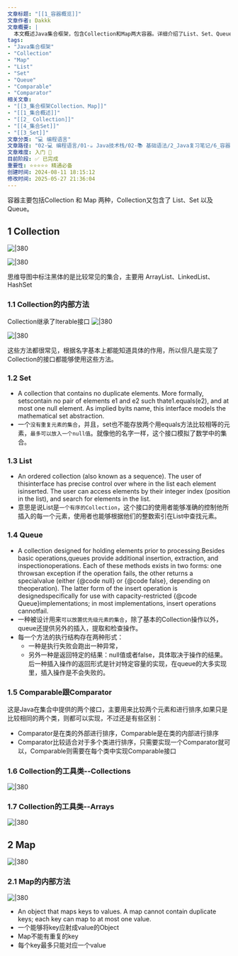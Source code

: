 ```yaml
---
文章标题: "[[1_容器概览]]" 
文章作者: Dakkk
文章概要: |
  本文概述Java集合框架，包含Collection和Map两大容器。详细介绍了List、Set、Queue的特性、常用方法，比较Comparable与Comparator，并提及Collections、Arrays工具类及Map的基本概念和方法。
tags:
- "Java集合框架"
- "Collection"
- "Map"
- "List"
- "Set"
- "Queue"
- "Comparable"
- "Comparator"
相关文章:
- "[[3_集合框架Collection、Map]]"
- "[[1_集合概述]]"
- "[[2_ Collection]]"
- "[[4_集合Set]]"
- "[[3_Set]]"
文章分类: "💻 编程语言"
文章路径: "02-💻 编程语言/01-☕ Java技术栈/02-📚 基础语法/2_Java复习笔记/6_容器/1_容器概览.md"
文章难度: 入门 🌱
目前阶段: ✅ 已完成
重要性: ⭐⭐⭐⭐⭐ 精通必备
创建时间: 2024-08-11 18:15:12
修改时间: 2025-05-27 21:36:04
---
```


容器主要包括Collection 和 Map 两种，Collection又包含了 List、Set 以及Queue。
## 1 Collection

![|380](https://my-obsidian-image.oss-cn-guangzhou.aliyuncs.com/2024/04/f13fa1641719a518996a45cf09f91776.png)

![|380](https://my-obsidian-image.oss-cn-guangzhou.aliyuncs.com/2024/04/2b04f484ff16bee391de8a6dfb23e5e3.png)


思维导图中标注黑体的是比较常见的集合，主要用 ArrayList、LinkedList、HashSet

### 1.1 Collection的内部方法

Collection继承了Iterable接口
![|380](https://my-obsidian-image.oss-cn-guangzhou.aliyuncs.com/2024/04/8183cd1dfd42390393d5b0d1ea727aef.png)

![|380](https://my-obsidian-image.oss-cn-guangzhou.aliyuncs.com/2024/04/d0b4ca6b2c88f9215269f50b2d86041e.png)

这些方法都很常见，根据名字基本上都能知道具体的作用，所以但凡是实现了Collection的接口都能够使用这些方法。

### 1.2 Set

- A collection that contains no duplicate elements. More formally, setscontain no pair of elements e1 and e2 such thate1.equals(e2), and at most one null element. As implied byits name, this interface models the mathematical set abstraction.
- 一个`没有重复元素的集合`，并且，set也不能存放两个用equals方法比较相等的元素，`最多可以放入一个null值`。就像他的名字一样，这个接口模拟了数学中的集合。

### 1.3 List

- An ordered collection (also known as a sequence). The user of thisinterface has precise control over where in the list each element isinserted. The user can access elements by their integer index (position in the list), and search for elements in the list.
- 意思是说List是`一个有序的Collection`，这个接口的使用者能够准确的控制他所插入的每一个元素，使用者也能够根据他们的整数索引在List中查找元素。

### 1.4 Queue

- A collection designed for holding elements prior to processing.Besides basic operations,queues provide additional insertion, extraction, and inspectionoperations. Each of these methods exists in two forms: one throwsan exception if the operation fails, the other returns a specialvalue (either {@code null} or {@code false}, depending on theoperation). The latter form of the insert operation is designedspecifically for use with capacity-restricted {@code Queue}implementations; in most implementations, insert operations cannotfail.
- 一种被设计用来`可以放置优先级元素的集合`，除了基本的Collection操作以外，queue还提供另外的插入，提取和检查操作。
- 每一个方法的执行结构存在两种形式：
	- 一种是执行失败会跑出一种异常，
	- 另外一种是返回特定的结果：null值或者false，具体取决于操作的结果。后一种插入操作的返回形式是针对特定容量的实现，在queue的大多实现里，插入操作是不会失败的。

### 1.5 Comparable跟Comparator

这是Java在集合中提供的两个接口，主要用来比较两个元素和进行排序,如果只是比较相同的两个类，则都可以实现，不过还是有些区别：

- Comparator是在类的外部进行排序，Comparable是在类的内部进行排序
- Comparator比较适合对于多个类进行排序，只需要实现一个Comparator就可以，Comparable则需要在每个类中实现Comparable接口


### 1.6 Collection的工具类--Collections

![|380](https://my-obsidian-image.oss-cn-guangzhou.aliyuncs.com/2024/04/d99d726dd71936a2de837f0eff9c4ced.png)

### 1.7 Collection的工具类--Arrays

![|380](https://my-obsidian-image.oss-cn-guangzhou.aliyuncs.com/2024/04/994725139e99ee4f04af14073b9aede2.png)


## 2 Map

![|380](https://my-obsidian-image.oss-cn-guangzhou.aliyuncs.com/2024/04/856556e3d7e1194442da0710a6b8d357.png)

### 2.1 Map的内部方法

![|380](https://my-obsidian-image.oss-cn-guangzhou.aliyuncs.com/2024/04/d49a7fe48a4caa2f8d86830427dfce7d.png)


- An object that maps keys to values. A map cannot contain duplicate keys; each key can map to at most one value.
- 一个能够将key应射成value的Object
- Map不能有重复的key
- 每个key最多只能对应一个value
